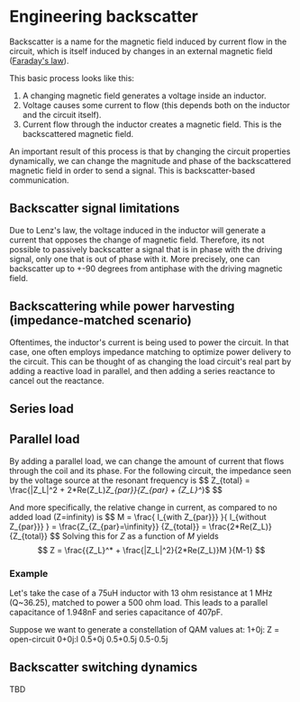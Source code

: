 # Engineering backscatter

Backscatter is a name for the magnetic field induced by current flow in the circuit, which is itself induced by changes in an external magnetic field ([Faraday's law](https://en.wikipedia.org/wiki/Faraday%27s_law_of_induction)).

This basic process looks like this:
1. A changing magnetic field generates a voltage inside an inductor.
2. Voltage causes some current to flow (this depends both on the inductor and the circuit itself).
3. Current flow through the inductor creates a magnetic field. This is the backscattered magnetic field.

An important result of this process is that by changing the circuit properties dynamically, we can change the magnitude and phase of the backscattered magnetic field in order to send a signal. This is backscatter-based communication.

## Backscatter signal limitations
Due to Lenz's law, the voltage induced in the inductor will generate a current that opposes the change of magnetic field. Therefore, its not possible to passively backscatter a signal that is in phase with the driving signal, only one that is out of phase with it. More precisely, one can backscatter up to +-90 degrees from antiphase with the driving magnetic field.

## Backscattering while power harvesting (impedance-matched scenario)
Oftentimes, the inductor's current is being used to power the circuit. In that case, one often employs impedance matching to optimize power delivery to the circuit. This can be thought of as changing the load circuit's real part by adding a reactive load in parallel, and then adding a series reactance to cancel out the reactance.

## Series load


## Parallel load
By adding a parallel load, we can change the amount of current that flows through the coil and its phase.
For the following circuit, the impedance seen by the voltage source at the resonant frequency is
$$
Z_{total} = \frac{|Z_L|^2 + 2*Re(Z_L)*Z_{par}}{Z_{par} + {Z_L}^*}$
$$

And more specifically, the relative change in current, as compared to no added load (Z=infinity) is
$$
M = \frac{ I_{with Z_{par}}} }{ I_{without Z_{par}}} } = \frac{Z_{Z_{par}=\infinity}} {Z_{total}} = \frac{2*Re(Z_L)}{Z_{total}}
$$
Solving this for $Z$ as a function of $M$ yields
$$
Z = \frac{{Z_L}^* + \frac{|Z_L|^2}{2*Re(Z_L)}M }{M-1}
$$

### Example
Let's take the case of a 75uH inductor with 13 ohm resistance at 1 MHz (Q~36.25), matched to power a 500 ohm load. This leads to a parallel capacitance of 1.948nF and series capacitance of 407pF.

Suppose we want to generate a constellation of QAM values at:
1+0j: Z = open-circuit
0+0j:l
0.5+0j
0.5+0.5j
0.5-0.5j



## Backscatter switching dynamics
TBD